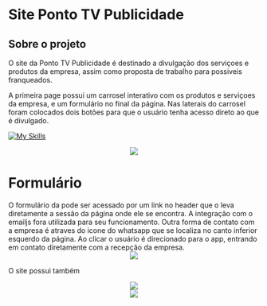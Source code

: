 <h1>Site Ponto TV Publicidade</h1>

## Sobre o projeto

O site da Ponto TV Publicidade é destinado a divulgação dos serviçoes e produtos da empresa, assim como proposta de trabalho para possiveis franqueados.

A primeira page possui um carrosel interativo com os produtos e serviçoes da empresa, e um formulário no final da página. Nas laterais do carrosel foram colocados dois botões para que o usuário tenha acesso direto ao que é divulgado.

[![My Skills](https://skillicons.dev/icons?i=react)](https://skillicons.dev)

<div align="center">
<img src="https://github.com/josemodolo/PontoTV/assets/72349643/586fd40a-e41a-4cbb-86e2-cae7a2dfb03a" />
</div>

<h1>Formulário</h1>
O formulário da pode ser acessado por um link no header que o leva diretamente a sessão da página onde ele se encontra.
A integração com o emailjs fora utilizada para seu funcionamento.
Outra forma de contato com a empresa é atraves do icone do whatsapp que se localiza no canto inferior esquerdo da página. Ao clicar o usuário é direcionado para o app, entrando em contato diretamente com a recepção da empresa.
<div align="center">
<img src="https://github.com/josemodolo/PontoTV/assets/72349643/10705943-518f-4b93-88ac-a4504f94916f" />
</div>

O site possui também
<div align="center">
<img src="https://github.com/josemodolo/PontoTV/assets/72349643/98fdb045-061d-4522-a4bc-bb9104717802" />
</div>

<div align="center">
<img src="https://github.com/josemodolo/PontoTV/assets/72349643/59a662b9-bd6f-4162-909b-f37941e0076e" />
</div>
